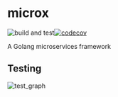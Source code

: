 # microx
![build and test](https://github.com/ndewet/microx/actions/workflows/go_build_and_test.yml/badge.svg)[![codecov](https://codecov.io/github/ndewet/microx/branch/main/graph/badge.svg?token=7QBUP8QMU5)](https://codecov.io/github/ndewet/microx)

A Golang microservices framework

## Testing

![test_graph](https://codecov.io/github/ndewet/microx/graphs/sunburst.svg?token=7QBUP8QMU5)
